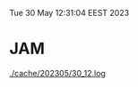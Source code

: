 Tue 30 May 12:31:04 EEST 2023
# JAM
<a href='./cache/202305/30_12.log'>./cache/202305/30_12.log</a>
